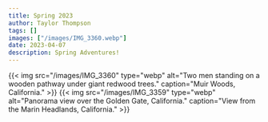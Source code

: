 ```yaml
---
title: Spring 2023
author: Taylor Thompson
tags: []
images: ["/images/IMG_3360.webp"]
date: 2023-04-07
description: Spring Adventures!
---
```


{{< img src="/images/IMG_3360" type="webp" alt="Two men standing on a wooden pathway under giant redwood trees." caption="Muir Woods, California." >}}
{{< img src="/images/IMG_3359" type="webp" alt="Panorama view over the Golden Gate, California." caption="View from the Marin Headlands, California." >}}
